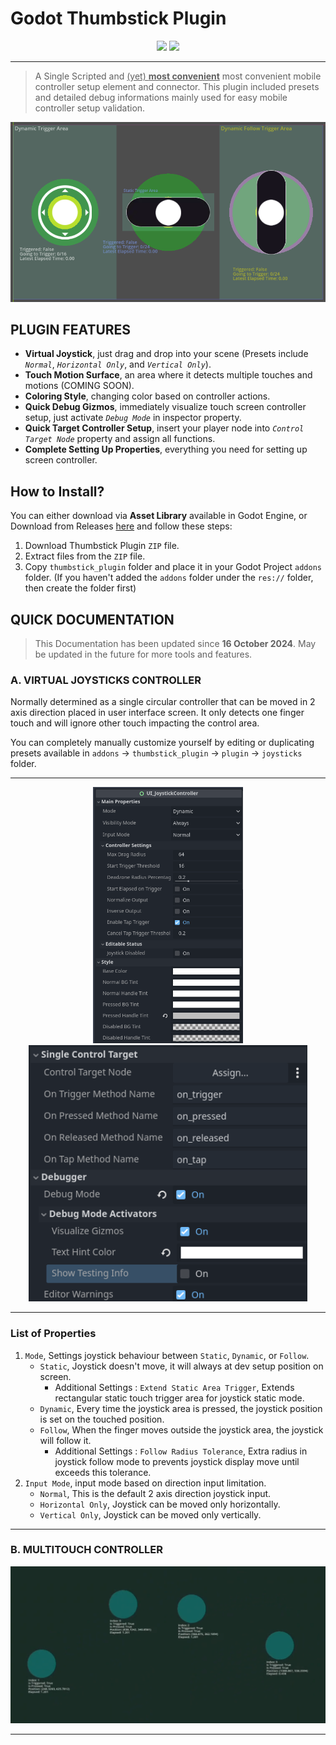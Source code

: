 # Godot Thumbstick Plugin

<div align=center>
    <img src="https://img.shields.io/badge/version-%31%2E%30-green">
    <a href="./LICENSE">
        <img src="https://img.shields.io/badge/LICENSE-MIT-blue">
    </a>
</div>

---

> A Single Scripted and <ins>(yet) __most convenient__</ins> most convenient mobile controller setup element and connector. This plugin included presets and detailed debug informations mainly used for easy mobile controller setup validation.

<div align=center>
    <img src=".\addons\thumbstick_plugin\sample_projects\screenshots\preview_joysticks.png">
</div>

## PLUGIN FEATURES

- **Virtual Joystick**, just drag and drop into your scene (Presets include *`Normal`*, *`Horizontal Only`*, and *`Vertical Only`*).
- **Touch Motion Surface**, an area where it detects multiple touches and motions (COMING SOON).
- **Coloring Style**, changing color based on controller actions.
- **Quick Debug Gizmos**, immediately visualize touch screen controller setup, just activate *`Debug Mode`* in inspector property.
- **Quick Target Controller Setup**, insert your player node into *`Control Target Node`* property and assign all functions.
- **Complete Setting Up Properties**, everything you need for setting up screen controller.

## How to Install?

You can either download via **Asset Library** available in Godot Engine, or Download from Releases [here](https://github.com/JoenTNT/godot_thumbstick_addon/releases/) and follow these steps:

1. Download Thumbstick Plugin `ZIP` file.
2. Extract files from the `ZIP` file.
3. Copy `thumbstick_plugin` folder and place it in your Godot Project `addons` folder. (If you haven't added the `addons` folder under the `res://` folder, then create the folder first)

## QUICK DOCUMENTATION

> This Documentation has been updated since **16 October 2024**.
> May be updated in the future for more tools and features.

### **A. VIRTUAL JOYSTICKS CONTROLLER**

Normally determined as a single circular controller that can be moved in 2 axis direction placed in user interface screen. It only detects one finger touch and will ignore other touch impacting the control area.

You can completely manually customize yourself by editing or duplicating presets available in `addons` -> `thumbstick_plugin` -> `plugin` -> `joysticks` folder.

---

<div align=center>
    <img src=".\addons\thumbstick_plugin\sample_projects\screenshots\properties_1.png" height=410px/>
    <img src=".\addons\thumbstick_plugin\sample_projects\screenshots\properties_2.png" height=410px/>
</div>

---

### List of Properties

1. `Mode`, Settings joystick behaviour between `Static`, `Dynamic`, or `Follow`.
    - `Static`, Joystick doesn't move, it will always at dev setup position on screen.
        - Additional Settings : `Extend Static Area Trigger`, Extends rectangular static touch trigger area for joystick static mode.
    - `Dynamic`, Every time the joystick area is pressed, the joystick position is set on the touched position.
    - `Follow`, When the finger moves outside the joystick area, the joystick will follow it.
        - Additional Settings : `Follow Radius Tolerance`, Extra radius in joystick follow mode to prevents joystick display move until exceeds this tolerance.
2. `Input Mode`, input mode based on direction input limitation.
    - `Normal`, This is the default 2 axis direction joystick input.
    - `Horizontal Only`, Joystick can be moved only horizontally.
    - `Vertical Only`, Joystick can be moved only vertically.

---

### **B. MULTITOUCH CONTROLLER**

<div align=center>
    <img src=".\addons\thumbstick_plugin\sample_projects\screenshots\multitouch_controller_preview.png"/>
</div>

---